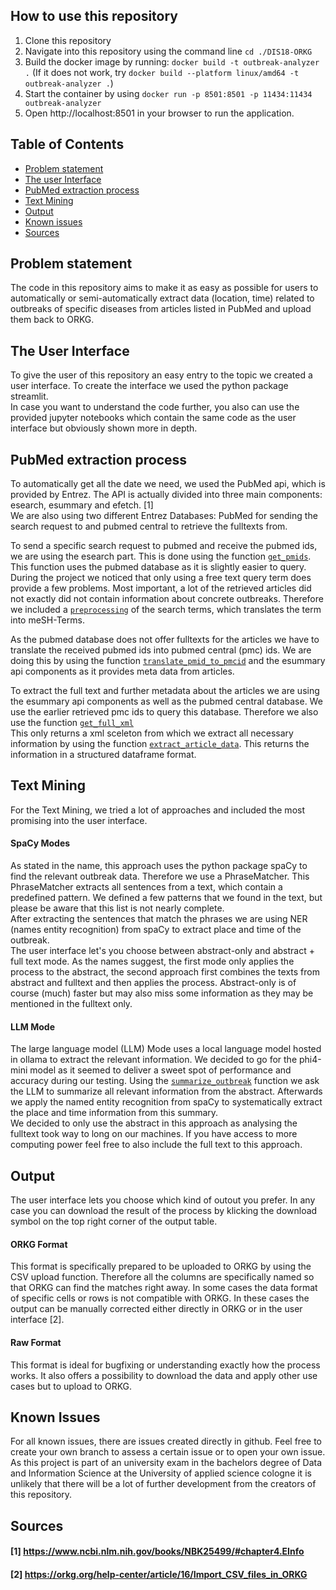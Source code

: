 ## How to use this repository
1. Clone this repository
2. Navigate into this repository using the command line `cd ./DIS18-ORKG`
3. Build the docker image by running: `docker build -t outbreak-analyzer .` (If it does not work, try `docker build --platform linux/amd64 -t outbreak-analyzer .`)
4. Start the container by using `docker run -p 8501:8501 -p 11434:11434 outbreak-analyzer`
5. Open http://localhost:8501 in your browser to run the application.


## Table of Contents
* [Problem statement](#problem-statement)
* [The user Interface](#the-user-interface)
* [PubMed extraction process](#pubmed-extraction-process)
* [Text Mining](#text-mining)
* [Output](#output)
* [Known issues](#known-issues)
* [Sources](#sources)

## Problem statement
The code in this repository aims to make it as easy as possible for users to automatically or semi-automatically
extract data (location, time) related to outbreaks of specific diseases from articles listed in PubMed and upload them back to ORKG.

## The User Interface
To give the user of this repository an easy entry to the topic we created a user interface. To create the interface we used the python package streamlit. <br>
In case you want to understand the code further, you also can use the provided jupyter notebooks which contain the same code as the user interface but obviously shown more in depth. 

## PubMed extraction process
To automatically get all the date we need, we used the PubMed api, which is provided by Entrez. The API is actually divided into three main components: esearch, esummary and efetch. [1] <br>
We are also using two different Entrez Databases: PubMed for sending the search request to and pubmed central to retrieve the fulltexts from. <br>

To send a specific search request to pubmed and receive the pubmed ids, we are using the esearch part. This is done using the function [`get_pmids`](https://github.com/Sebastianindenkaempen/DIS18-ORKG/blob/849cd23ffa4ba07df12afc367f9c719ada1b0d7e/functions/pubmed_api.py#L8). <br> This function uses the pubmed database as it is slightly easier to query. <br> 
During the project we noticed that only using a free text query term does provide a few problems. Most important, a lot of the retrieved articles did not exactly did not contain information about concrete outbreaks. Therefore we included a [`preprocessing`](https://github.com/Sebastianindenkaempen/DIS18-ORKG/blob/849cd23ffa4ba07df12afc367f9c719ada1b0d7e/user_interface.py#L48) of the search terms, which translates the term into meSH-Terms.

As the pubmed database does not offer fulltexts for the articles we have to translate the received pubmed ids into pubmed central (pmc) ids. We are doing this by using the function [`translate_pmid_to_pmcid`](https://github.com/Sebastianindenkaempen/DIS18-ORKG/blob/849cd23ffa4ba07df12afc367f9c719ada1b0d7e/functions/pubmed_api.py#L32) and the esummary api components as it provides meta data from articles. 

To extract the full text and further metadata about the articles we are using the esummary api components as well as the pubmed central database. We use the earlier retrieved pmc ids to query this database. Therefore we also use the function [`get_full_xml`](https://github.com/Sebastianindenkaempen/DIS18-ORKG/blob/849cd23ffa4ba07df12afc367f9c719ada1b0d7e/functions/pubmed_api.py#L72) <br>
This only returns a xml sceleton from which we extract all necessary information by using the function [`extract_article_data`](https://github.com/Sebastianindenkaempen/DIS18-ORKG/blob/849cd23ffa4ba07df12afc367f9c719ada1b0d7e/functions/pubmed_api.py#L95). This returns the information in a structured dataframe format. 

## Text Mining
For the Text Mining, we tried a lot of approaches and included the most promising into the user interface. 

#### SpaCy Modes
As stated in the name, this approach uses the python package spaCy to find the relevant outbreak data. Therefore we use a PhraseMatcher. This PhraseMatcher extracts all sentences from a text, which contain a predefined pattern. We defined a few patterns that we found in the text, but please be aware that this list is not nearly complete. <br>
After extracting the sentences that match the phrases we are using NER (names entity recognition) from spaCy to extract place and time of the outbreak. <br>
The user interface let's you choose between abstract-only and abstract + full text mode. As the names suggest, the first mode only applies the process to the abstract, the second approach first combines the texts from abstract and fulltext and then applies the process. Abstract-only is of course (much) faster but may also miss some information as they may be mentioned in the fulltext only. 

#### LLM Mode
The large language model (LLM) Mode uses a local language model hosted in ollama to extract the relevant information. We decided to go for the phi4-mini model as it seemed to deliver a sweet spot of performance and accuracy during our testing. Using the [`summarize_outbreak`](https://github.com/Sebastianindenkaempen/DIS18-ORKG/blob/849cd23ffa4ba07df12afc367f9c719ada1b0d7e/functions/text_mining.py#L7) function we ask the LLM to summarize all relevant information from the abstract. Afterwards we apply the named entity recognition from spaCy to systematically extract the place and time information from this summary. <br>
We decided to only use the abstract in this approach as analysing the fulltext took way to long on our machines. If you have access to more computing power feel free to also include the full text to this approach.

## Output
The user interface lets you choose which kind of outout you prefer. In any case you can download the result of the process by klicking the download symbol on the top right corner of the output table. 

#### ORKG Format
This format is specifically prepared to be uploaded to ORKG by using the CSV upload function. Therefore all the columns are specifically named so that ORKG can find the matches right away. In some cases the data format of specific cells or rows is not compatible with ORKG. In these cases the output can be manually corrected either directly in ORKG or in the user interface [2]. 

#### Raw Format
This format is ideal for bugfixing or understanding exactly how the process works. It also offers a possibility to download the data and apply other use cases but to upload to ORKG. 

## Known Issues
For all known issues, there are issues created directly in github. Feel free to create your own branch to assess a certain issue or to open your own issue. As this project is part of an university exam in the bachelors degree of Data and Information Science at the University of applied science cologne it is unlikely that there will be a lot of further development from the creators of this repository. 

## Sources

#### [1] https://www.ncbi.nlm.nih.gov/books/NBK25499/#chapter4.EInfo
#### [2] https://orkg.org/help-center/article/16/Import_CSV_files_in_ORKG 


